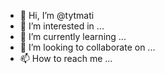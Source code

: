 - 👋 Hi, I’m @tytmati
- 👀 I’m interested in ...
- 🌱 I’m currently learning ...
- 💞️ I’m looking to collaborate on ...
- 📫 How to reach me ...

<!---
tytmati/tytmati is a ✨ special ✨ repository because its `README.md` (this file) appears on your GitHub profile.
You can click the Preview link to take a look at your changes.
--->
